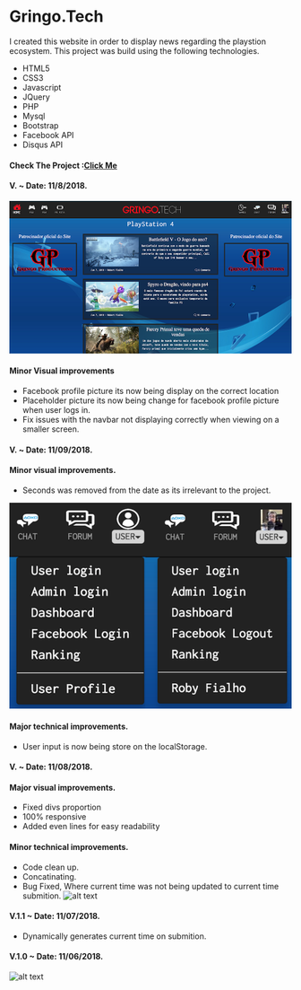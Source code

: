 # Gringo.Tech
 I created this website in order to display news regarding the playstion ecosystem.
This project was build using the following technologies.
- HTML5
- CSS3
- Javascript
- JQuery
- PHP
- Mysql
- Bootstrap
- Facebook API 
- Disqus API

#### Check The Project :[Click Me](https://gringo.tech)

#### V. ~ Date: 11/8/2018.
![alt text](assets/images/github/v5.jpg)

#### Minor Visual improvements
- Facebook profile picture its now being display on the correct location
- Placeholder picture its now being change for facebook profile picture when user logs in.
- Fix issues with the navbar not displaying correctly when viewing on a smaller screen.

#### V. ~ Date: 11/09/2018.

#### Minor visual improvements.
- Seconds was removed from the date as its irrelevant to the project.

![alt text](assets/images/github/log.jpg)

#### Major technical improvements.
- User input is now being store on the localStorage.

#### V. ~ Date: 11/08/2018.
#### Major visual improvements.
- Fixed divs proportion
- 100% responsive
- Added even lines for easy readability

#### Minor technical improvements.
- Code clean up.
- Concatinating.
- Bug Fixed, Where current time was not being updated to current time submition.
![alt text](assets/images/v3.jpg)

#### V.1.1 ~ Date: 11/07/2018.
- Dynamically generates current time on submition.

#### V.1.0 ~ Date: 11/06/2018.


![alt text](assets/images/v1.jpg)





